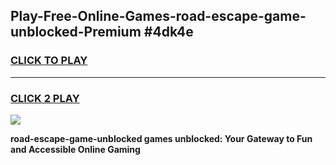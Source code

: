 
## Play-Free-Online-Games-road-escape-game-unblocked-Premium #4dk4e
<h3>
<a href="https://premium.freeplayer.one?title=road-escape-game-unblocked&ref=8M">CLICK TO PLAY</a></h3>
<hr>

<h3>
<a href="https://premium.freeplayer.one?title=road-escape-game-unblocked&ref=8M">CLICK 2 PLAY</a>
  
</h3>

<a href="https://premium.freeplayer.one?title=road-escape-game-unblocked&ref=8M"><img src="https://clearcache.store/games.png"></a>


**road-escape-game-unblocked games unblocked: Your Gateway to Fun and Accessible Online Gaming**

